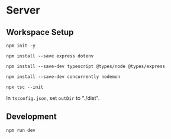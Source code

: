 # Server

## Workspace Setup

```npm init -y```

```npm install --save express dotenv```

```npm install --save-dev typescript @types/node @types/express```

```npm install --save-dev concurrently nodemon```

```npx tsc --init```

In `tsconfig.json`, set `outDir` to "./dist".

## Development

```npm run dev```
